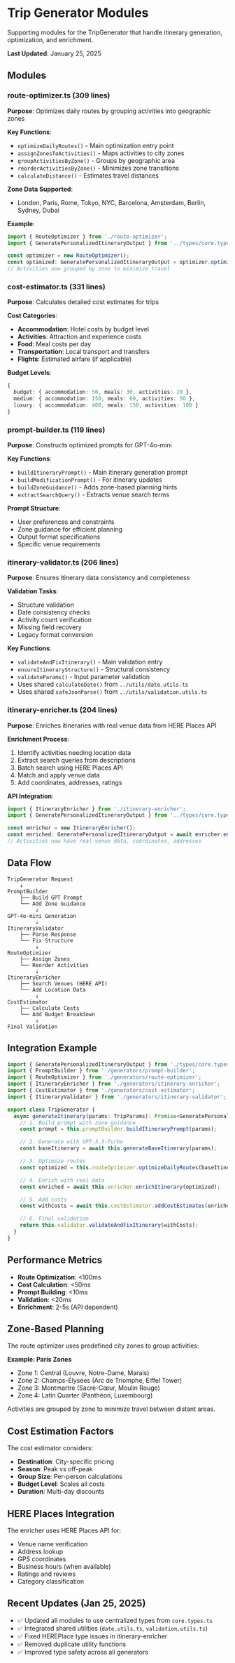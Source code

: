 # Trip Generator Modules

Supporting modules for the TripGenerator that handle itinerary generation, optimization, and enrichment.

**Last Updated**: January 25, 2025

## Modules

### route-optimizer.ts (309 lines)
**Purpose**: Optimizes daily routes by grouping activities into geographic zones

**Key Functions**:
- `optimizeDailyRoutes()` - Main optimization entry point
- `assignZonesToActivities()` - Maps activities to city zones
- `groupActivitiesByZone()` - Groups by geographic area
- `reorderActivitiesByZone()` - Minimizes zone transitions
- `calculateDistance()` - Estimates travel distances

**Zone Data Supported**:
- London, Paris, Rome, Tokyo, NYC, Barcelona, Amsterdam, Berlin, Sydney, Dubai

**Example**:
```typescript
import { RouteOptimizer } from './route-optimizer';
import { GeneratePersonalizedItineraryOutput } from '../types/core.types';

const optimizer = new RouteOptimizer();
const optimized: GeneratePersonalizedItineraryOutput = optimizer.optimizeDailyRoutes(itinerary);
// Activities now grouped by zone to minimize travel
```

### cost-estimator.ts (331 lines)
**Purpose**: Calculates detailed cost estimates for trips

**Cost Categories**:
- **Accommodation**: Hotel costs by budget level
- **Activities**: Attraction and experience costs
- **Food**: Meal costs per day
- **Transportation**: Local transport and transfers
- **Flights**: Estimated airfare (if applicable)

**Budget Levels**:
```typescript
{
  budget: { accommodation: 50, meals: 30, activities: 20 },
  medium: { accommodation: 150, meals: 60, activities: 50 },
  luxury: { accommodation: 400, meals: 150, activities: 100 }
}
```

### prompt-builder.ts (119 lines)
**Purpose**: Constructs optimized prompts for GPT-4o-mini

**Key Functions**:
- `buildItineraryPrompt()` - Main itinerary generation prompt
- `buildModificationPrompt()` - For itinerary updates
- `buildZoneGuidance()` - Adds zone-based planning hints
- `extractSearchQuery()` - Extracts venue search terms

**Prompt Structure**:
- User preferences and constraints
- Zone guidance for efficient planning
- Output format specifications
- Specific venue requirements

### itinerary-validator.ts (206 lines)
**Purpose**: Ensures itinerary data consistency and completeness

**Validation Tasks**:
- Structure validation
- Date consistency checks
- Activity count verification
- Missing field recovery
- Legacy format conversion

**Key Functions**:
- `validateAndFixItinerary()` - Main validation entry
- `ensureItineraryStructure()` - Structural consistency
- `validateParams()` - Input parameter validation
- Uses shared `calculateDate()` from `../utils/date.utils.ts`
- Uses shared `safeJsonParse()` from `../utils/validation.utils.ts`

### itinerary-enricher.ts (204 lines)
**Purpose**: Enriches itineraries with real venue data from HERE Places API

**Enrichment Process**:
1. Identify activities needing location data
2. Extract search queries from descriptions
3. Batch search using HERE Places API
4. Match and apply venue data
5. Add coordinates, addresses, ratings

**API Integration**:
```typescript
import { ItineraryEnricher } from './itinerary-enricher';
import { GeneratePersonalizedItineraryOutput } from '../types/core.types';

const enricher = new ItineraryEnricher();
const enriched: GeneratePersonalizedItineraryOutput = await enricher.enrichItinerary(itinerary);
// Activities now have real venue data, coordinates, addresses
```

## Data Flow

```
TripGenerator Request
    ↓
PromptBuilder
    ├── Build GPT Prompt
    └── Add Zone Guidance
         ↓
GPT-4o-mini Generation
         ↓
ItineraryValidator
    ├── Parse Response
    └── Fix Structure
         ↓
RouteOptimizer
    ├── Assign Zones
    └── Reorder Activities
         ↓
ItineraryEnricher
    ├── Search Venues (HERE API)
    └── Add Location Data
         ↓
CostEstimator
    ├── Calculate Costs
    └── Add Budget Breakdown
         ↓
Final Validation
```

## Integration Example

```typescript
import { GeneratePersonalizedItineraryOutput } from './types/core.types';
import { PromptBuilder } from './generators/prompt-builder';
import { RouteOptimizer } from './generators/route-optimizer';
import { ItineraryEnricher } from './generators/itinerary-enricher';
import { CostEstimator } from './generators/cost-estimator';
import { ItineraryValidator } from './generators/itinerary-validator';

export class TripGenerator {
  async generateItinerary(params: TripParams): Promise<GeneratePersonalizedItineraryOutput> {
    // 1. Build prompt with zone guidance
    const prompt = this.promptBuilder.buildItineraryPrompt(params);

    // 2. Generate with GPT-3.5-Turbo
    const baseItinerary = await this.generateBaseItinerary(params);

    // 3. Optimize routes
    const optimized = this.routeOptimizer.optimizeDailyRoutes(baseItinerary);

    // 4. Enrich with real data
    const enriched = await this.enricher.enrichItinerary(optimized);

    // 5. Add costs
    const withCosts = await this.costEstimator.addCostEstimates(enriched);

    // 6. Final validation
    return this.validator.validateAndFixItinerary(withCosts);
  }
}
```

## Performance Metrics

- **Route Optimization**: <100ms
- **Cost Calculation**: <50ms
- **Prompt Building**: <10ms
- **Validation**: <20ms
- **Enrichment**: 2-5s (API dependent)

## Zone-Based Planning

The route optimizer uses predefined city zones to group activities:

**Example: Paris Zones**
- Zone 1: Central (Louvre, Notre-Dame, Marais)
- Zone 2: Champs-Élysées (Arc de Triomphe, Eiffel Tower)
- Zone 3: Montmartre (Sacré-Cœur, Moulin Rouge)
- Zone 4: Latin Quarter (Panthéon, Luxembourg)

Activities are grouped by zone to minimize travel between distant areas.

## Cost Estimation Factors

The cost estimator considers:
- **Destination**: City-specific pricing
- **Season**: Peak vs off-peak
- **Group Size**: Per-person calculations
- **Budget Level**: Scales all costs
- **Duration**: Multi-day discounts

## HERE Places Integration

The enricher uses HERE Places API for:
- Venue name verification
- Address lookup
- GPS coordinates
- Business hours (when available)
- Ratings and reviews
- Category classification

## Recent Updates (Jan 25, 2025)

- ✅ Updated all modules to use centralized types from `core.types.ts`
- ✅ Integrated shared utilities (`date.utils.ts`, `validation.utils.ts`)
- ✅ Fixed HEREPlace type issues in itinerary-enricher
- ✅ Removed duplicate utility functions
- ✅ Improved type safety across all generators